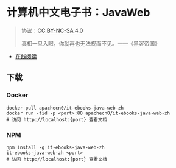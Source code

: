 <!--
    需要填充的占位符：
    
    README.md
    
        计算机中文电子书：JavaWeb：文档中文名
        {nameEn}：文档英文名
        {urlEn}：文档原始链接
        iteb-javaweb：域名前缀
        飞龙：负责人名称
        wizardforcel：负责人 Github 用户名
        562826179：负责人 QQ
        it-ebooks-java-web-zh：ApacheCN 的 Github 仓库名称
        it-ebooks-java-web-zh：DockerHub 仓库名称
        it-ebooks-java-web-zh：PYPI 包名称
        it-ebooks-java-web-zh：NPM 包名称
    
    CNAME
    
        iteb-javaweb：域名前缀

    index.html
    
        计算机中文电子书：JavaWeb：文档中文名
        #7cb342：显示颜色
        it-ebooks-java-web-zh：ApacheCN 的 Github 仓库名称

    asset/docsify-flygon-footer.js
    
        it-ebooks-java-web-zh：ApacheCN 的 Github 仓库名称
-->

# 计算机中文电子书：JavaWeb

> 协议：[CC BY-NC-SA 4.0](http://creativecommons.org/licenses/by-nc-sa/4.0/)
> 
> 真相一旦入眼，你就再也无法视而不见。——《黑客帝国》

* [在线阅读](https://iteb-javaweb.flygon.net)

## 下载

### Docker

```
docker pull apachecn0/it-ebooks-java-web-zh
docker run -tid -p <port>:80 apachecn0/it-ebooks-java-web-zh
# 访问 http://localhost:{port} 查看文档
```

### NPM

```
npm install -g it-ebooks-java-web-zh
it-ebooks-java-web-zh <port>
# 访问 http://localhost:{port} 查看文档
```
